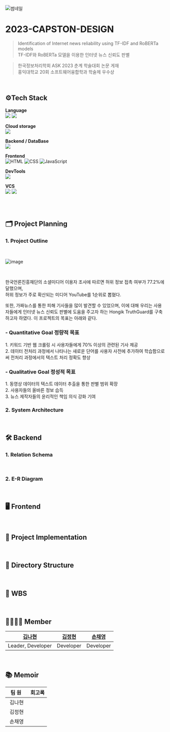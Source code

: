 ![썸네일](https://github.com/user-attachments/assets/da3688c5-5348-4ed5-afc2-1f01fd4e646c)

# 2023-CAPSTON-DESIGN
> Identification of Internet news reliability using TF-IDF and RoBERTa models <br>
> TF-IDF와 RoBERTa 모델을 이용한 인터넷 뉴스 신뢰도 판별 <br>

> 한국정보처리학회 ASK 2023 춘계 학술대회 논문 게재<br>
> 홍익대학교 20회 소프트웨어융합학과 학술제 우수상 

 
<br>

## ⚙Tech Stack
<p><strong> Language <br></strong>
 <img src="https://img.shields.io/badge/Java-007396?style=for-the-badge&logo=java&logoColor=white"/>
 <img src="https://img.shields.io/badge/Python-3776AB?style=for-the-badge&logo=Python&logoColor=white"/> 
 
<p><strong> Cloud storage <br></strong>
<img src="https://img.shields.io/badge/AWS S3-569A31?style=for-the-badge&logo=Amazon S3&logoColor=white">

</p>
<p><strong> Backend / DataBase <br></strong>
<img src="https://img.shields.io/badge/Django-092E20?style=for-the-badge&logo=Django&logoColor=white"/>
</p>
<p><strong> Frontend <br></strong>
 <img alt="HTML" src="https://img.shields.io/badge/html5-E34F26?style=for-the-badge&logo=html5&logoColor=white"> 
<img alt="CSS" src="https://img.shields.io/badge/css-1572B6?style=for-the-badge&logo=css3&logoColor=white"> 
<img alt="JavaScript" src="https://img.shields.io/badge/javascript-F7DF1E?style=for-the-badge&logo=javascript&logoColor=black"> 
</p>
<p><strong> DevTools <br></strong>
<img src="https://img.shields.io/badge/VSCode-007ACC?style=for-the-badge&logo=VisualStudioCode&logoColor=white"/>

<p><strong> VCS <br></strong>
<img src="https://img.shields.io/badge/Git-F05032?style=for-the-badge&logo=Git&logoColor=white"/> 
<img src="https://img.shields.io/badge/GitHub-181717?style=for-the-badge&logo=GitHub&logoColor=white"/>
  
<br><br>

## 🗂️ Project Planning

### 1. Project Outline
<br>

![image](https://github.com/user-attachments/assets/e04ab22b-3d8c-45c9-a138-568da7d104bd)

<br>

한국언론진흥재단의 소셜미디어 이용자 조사에 따르면 허위 정보 접촉 여부가 77.2%에 달했으며, <br>
허위 정보가 주로 확산되는 미디어 YouTube를 1순위로 뽑혔다.

또한, 가짜뉴스를 통한 피해 기사들을 많이 발견할 수 있었으며, 이에 대해 우리는 사용자들에게 인터넷 뉴스 신뢰도 판별에 도움을 주고자 하는 Hongik TruthGuard를 구축하고자 하였다.
이 프로젝트의 목표는 아래와 같다.

<h3>- Quantitative Goal 정량적 목표</h3>
1. 키워드 기반 웹 크롤링 시 사용자들에게 70% 이상의 관련된 기사 제공 <br>
2. 데이터 전처리 과정에서 나타나는 새로운 단어를 사용자 사전에 추가하여 학습함으로써 전처리 과정에서의 텍스트 처리 정확도 향상

<br>

<h3>- Qualitative Goal 정성적 목표</h3>
1. 동영상 데이터의 텍스트 데이터 추출을 통한 판별 범위 확장 <br>
2. 사용자들의 올바른 정보 습득 <br>
3. 뉴스 제작자들의 윤리적인 책임 의식 강화 기여

<br>

### 2. System Architecture

<br>

## 🛠️ Backend

### 1. Relation Schema

<br>

### 2. E-R Diagram

<br>

## 🖥️ Frontend

<br>

## 💾 Project Implementation

<br>

## 📂 Directory Structure

<br>

## 📆 WBS

<br>

## 👨‍👩‍👧‍👦 Member

| [김나현](https://github.com/NAHYEON0713) | [김정현](https://github.com/jeonghyeon125) | [손채영](https://github.com/caheyoun9) |
| ------------------------------------ | ---------------------------------------- | ------------------------------------- |
| Leader, Developer                    | Developer                                | Developer                             |

<br>

## 📚 Memoir

| &nbsp;&nbsp;팀&nbsp;원&nbsp;&nbsp;&nbsp; | 회고록 |
| :--------------------------------------: | ------ |
|                  김나현                  | &nbsp; |
|                  김정현                  | &nbsp; |
|                  손채영                  | &nbsp; |

<br>
